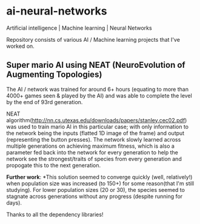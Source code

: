 # ai-neural-networks
Artificial intelligence | Machine learning | Neural Networks

Repository consists of various AI / Machine learning projects that I've worked on. 
## Super mario AI using NEAT (NeuroEvolution of Augmenting Topologies)
The AI / network was trained for around 6+ hours (equating to more than 4000+ games seen & played by the AI) and was able to complete the level by the end of 93rd generation. 

NEAT algorithm(http://nn.cs.utexas.edu/downloads/papers/stanley.cec02.pdf) was used to train mario AI in this particular case; with only information to the network being the inputs (flatted 1D image of the frame) and output (representing the button presses). The network slowly learned across multiple generations on achieving maximum fitness, which is also a parameter fed back into the network for every generation to help the network see the strongest/traits of species from every generation and propogate this to the next generation.

**Further work**: *This solution seemed to converge quickly (well, relatively!) when population size was increased (to 150+) for some reason(that I'm still studying). For lower population sizes (20 or 30), the species seemed to stagnate across generations without any progress (despite running for days).

Thanks to all the dependency libraries!
